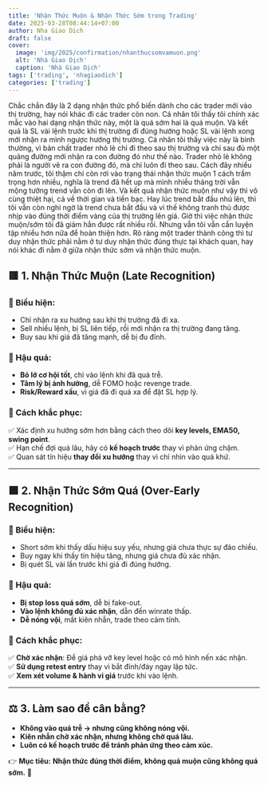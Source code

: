 ```yaml
---
title: 'Nhận Thức Muộn & Nhận Thức Sớm trong Trading'
date: 2025-03-28T08:44:14+07:00
author: Nha Giao Dich
draft: false
cover:
  image: 'img/2025/confirmation/nhanthucsomvamuon.png'
  alt: 'Nhà Giao Dịch'
  caption: 'Nhà Giao Dịch'
tags: ['trading', 'nhagiaodich']
categories: ['trading']
---
```


Chắc chắn đây là 2 dạng nhận thức phổ biến dành cho các trader mới vào thị trường, hay nói khác đi các trader còn non. Cá nhân tôi thấy tôi chính xác mắc vào hai dạng nhận thức này, một là quá sớm hai là quá muộn. Và kết quả là SL vài lệnh trước khi thị trường đi đúng hướng hoặc SL vài lệnh xong mới nhận ra mình ngược hướng thị trường. Cá nhân tôi thấy việc này là bình thường, vì bản chất trader nhỏ lẻ chỉ đi theo sau thị trường và chỉ sau đủ một quãng đường mới nhận ra con đường đó như thế nào. Trader nhỏ lẻ không phải là người vẽ ra con đường đó, mà chỉ luôn đi theo sau. Cách đây nhiều năm trước, tôi thậm chí còn rơi vào trạng thái nhận thức muộn 1 cách trầm trọng hơn nhiều, nghĩa là trend đã hết up mà mình nhiều tháng trời vẫn mộng tưởng trend vẫn còn đi lên. Và kết quả nhận thức muộn như vậy thì vô cùng thiệt hại, cả về thời gian và tiền bạc. Hay lúc trend bắt đầu nhú lên, thì tôi vẫn còn nghi ngờ là trend chưa bắt đầu và vì thế không tranh thủ được nhịp vào đúng thời điểm vàng của thị trường lên giá. Giờ thì việc nhận thức muộn/sớm tôi đã giảm hẳn được rất nhiều rồi. Nhưng vẫn tôi vẫn cần luyện tập nhiều hơn nữa để hoàn thiện hơn. Rõ ràng một trader thành công thì tư duy nhận thức phải nằm ở tư duy nhận thức đúng thực tại khách quan, hay nói khác đi nằm ở giữa nhận thức sớm và nhận thức muộn.

## 🟥 1. Nhận Thức Muộn (Late Recognition)

### 🔹 Biểu hiện:

- Chỉ nhận ra xu hướng sau khi thị trường đã đi xa.
- Sell nhiều lệnh, bị SL liên tiếp, rồi mới nhận ra thị trường đang tăng.
- Buy sau khi giá đã tăng mạnh, dễ bị đu đỉnh.

### 🔹 Hậu quả:

- **Bỏ lỡ cơ hội tốt**, chỉ vào lệnh khi đã quá trễ.
- **Tâm lý bị ảnh hưởng**, dễ FOMO hoặc revenge trade.
- **Risk/Reward xấu**, vì giá đã đi quá xa để đặt SL hợp lý.

### 🔹 Cách khắc phục:

✅ Xác định xu hướng sớm hơn bằng cách theo dõi **key levels, EMA50, swing point**.  
✅ Hạn chế đợi quá lâu, hãy có **kế hoạch trước** thay vì phản ứng chậm.  
✅ Quan sát tín hiệu **thay đổi xu hướng** thay vì chỉ nhìn vào quá khứ.

---

## 🟩 2. Nhận Thức Sớm Quá (Over-Early Recognition)

### 🔹 Biểu hiện:

- Short sớm khi thấy dấu hiệu suy yếu, nhưng giá chưa thực sự đảo chiều.
- Buy ngay khi thấy tín hiệu tăng, nhưng giá chưa đủ xác nhận.
- Bị quét SL vài lần trước khi giá đi đúng hướng.

### 🔹 Hậu quả:

- **Bị stop loss quá sớm**, dễ bị fake-out.
- **Vào lệnh không đủ xác nhận**, dẫn đến winrate thấp.
- **Dễ nóng vội**, mất kiên nhẫn, trade theo cảm tính.

### 🔹 Cách khắc phục:

✅ **Chờ xác nhận**: Để giá phá vỡ key level hoặc có mô hình nến xác nhận.  
✅ **Sử dụng retest entry** thay vì bắt đỉnh/đáy ngay lập tức.  
✅ **Xem xét volume & hành vi giá** trước khi vào lệnh.

---

## ⚖ 3. Làm sao để cân bằng?

- **Không vào quá trễ → nhưng cũng không nóng vội.**
- **Kiên nhẫn chờ xác nhận, nhưng không chờ quá lâu.**
- **Luôn có kế hoạch trước để tránh phản ứng theo cảm xúc.**

👉 **Mục tiêu:** **Nhận thức đúng thời điểm, không quá muộn cũng không quá sớm.** 🚀
